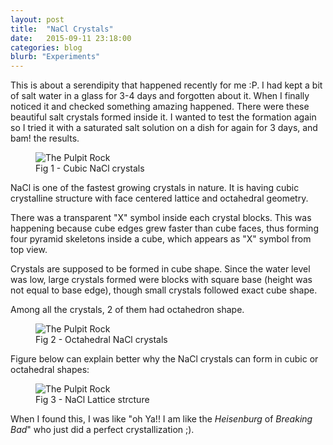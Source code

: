 ```yaml
---
layout: post
title:  "NaCl Crystals"
date:   2015-09-11 23:18:00
categories: blog
blurb: "Experiments"
---
```


This is about a serendipity that happened recently for me :P. I had kept a bit of salt water in a glass for 3-4 days and forgotten about it. When I finally noticed it and checked something amazing happened. There were these beautiful salt crystals formed inside it. I wanted to test the formation again so I tried it with a saturated salt solution on a dish for again for 3 days, and bam! the results.

<figure>
    <img src="../../assets/img/posts/nacl_cubic_crystals.jpg" alt="The Pulpit Rock">
    <figcaption>Fig 1 - Cubic NaCl crystals</figcaption>
</figure>

NaCl is one of the fastest growing crystals in nature. It is having cubic crystalline structure with face centered lattice and octahedral geometry.

There was a transparent "X" symbol inside each crystal blocks. This was happening because cube edges grew faster than cube faces, thus forming four pyramid skeletons inside a cube, which appears as "X" symbol from top view.

Crystals are supposed to be formed in cube shape. Since the water level was low, large crystals formed were blocks with square base (height was not equal to base edge), though small crystals followed exact cube shape.

Among all the crystals, 2 of them had octahedron shape.

<figure>
    <img src="../../assets/img/posts/nacl_octahedron_crystals.jpg" alt="The Pulpit Rock">
    <figcaption>Fig 2 - Octahedral NaCl crystals</figcaption>
</figure>

Figure below can explain better why the NaCl crystals can form in cubic or octahedral shapes:

<figure>
    <img src="../../assets/img/posts/nacl_lattice.jpg" alt="The Pulpit Rock">
    <figcaption>Fig 3 - NaCl Lattice strcture</figcaption>
</figure>

When I found this, I was like  "oh Ya!! I am like the *Heisenburg* of *Breaking Bad*" who just did a perfect crystallization ;).

